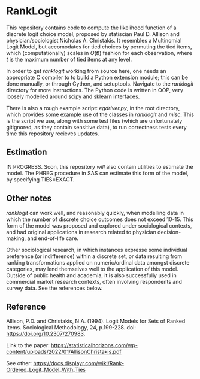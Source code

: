 # RankLogit
This repository contains code to compute the likelihood function of a discrete logit choice model, proposed by statiscian Paul D. Allison and physician/sociologist Nicholas A. Christakis. It resembles a Multinomial Logit Model, but accomodates for tied choices by permuting the tied items, which (computationally) scales in $O(t!)$ fashion for each observation, where $t$ is the maximum number of tied items at any level. 

In order to get _ranklogit_ working from source here, one needs an appropriate C compiler to to build a Python extension module; this can be done manually, or through Cython, and setuptools. Navigate to the _ranklogit_ directory for more instructions. The Python code is written in OOP, very loosely modelled around scipy and sklearn interfaces. 

There is also a rough example script: _egdriver.py_, in the root directory, which provides some example use of the classes in _ranklogit_ and _misc_. This is the script we use, along with some test files (which are unfortunately gitignored, as they contain sensitive data), to run correctness tests every time this repository recieves updates. 

## Estimation
IN PROGRESS. Soon, this repository _will_ also contain utilities to estimate the model. The PHREG procedure in SAS can estimate this form of the model, by specifying TIES=EXACT. 

## Other notes
_ranklogit_ can work well, and reasonably quickly, when modelling data in which the number of discrete choice outcomes does not exceed 10-15. This form of the model was proposed and explored under sociological contexts, and had original applications in research related to physician decision-making, and end-of-life care. 

Other sociological research, in which instances expresse some individual preference (or indifference) within a discrete set, or data resulting from ranking transformations applied on numeric/ordinal data amongst discrete categories, may lend themselves well to the application of this model. Outside of public health and academia, it is also successfully used in commercial market research contexts, often involving respondents and survey data. See the references below. 

## Reference
Allison, P.D. and Christakis, N.A. (1994). Logit Models for Sets of Ranked Items. Sociological Methodology, 24, p.199-228. doi: https://doi.org/10.2307/270983.

Link to the paper: https://statisticalhorizons.com/wp-content/uploads/2022/01/AllisonChristakis.pdf

See other: https://docs.displayr.com/wiki/Rank-Ordered_Logit_Model_With_Ties